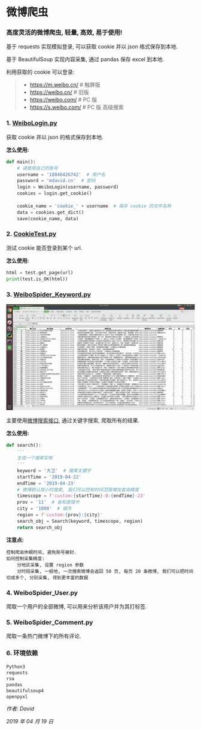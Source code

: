 # 微博爬虫

### 高度灵活的微博爬虫, 轻量, 高效, 易于使用!

基于 requests 实现模拟登录, 可以获取 cookie 并以 json 格式保存到本地.

基于 BeautifulSoup 实现内容采集, 通过 pandas 保存 excel 到本地.

利用获取的 cookie 可以登录:
> * https://m.weibo.cn/  # 触屏版
> * https://weibo.cn/  # 旧版
> * https://weibo.com/  # PC 版
> * https://s.weibo.com/  # PC 版 高级搜索

### 1. [WeiboLogin.py](https://github.com/HEUDavid/WeiboSpider/blob/master/WeiboLogin.py)

获取 cookie 并以 json 的格式保存到本地.

**怎么使用:**

```python
def main():
    # 请使用自己的账号
    username = '18846426742'  # 用户名
    password = 'mdavid.cn'  # 密码
    login = WeiboLogin(username, password)
    cookies = login.get_cookie()

    cookie_name = 'cookie_' + username  # 保存 cookie 的文件名称
    data = cookies.get_dict()
    save(cookie_name, data)
```

### 2. [CookieTest.py](https://github.com/HEUDavid/WeiboSpider/blob/master/CookieTest.py)

测试 cookie 能否登录到某个 url.

**怎么使用:**

```python
html = test.get_page(url)
print(test.is_OK(html))
```

### 3. [WeiboSpider_Keyword.py](https://github.com/HEUDavid/WeiboSpider/blob/master/WeiboSpider_Keyword.py)

![WeiboSpider_Keyword.png](https://github.com/HEUDavid/WeiboSpider/blob/master/pictures/WeiboSpider_Keyword.png)

主要使用[微博搜索接口](https://s.weibo.com/), 通过关键字搜索, 爬取所有的结果.

**怎么使用:**

```python
def search():
    '''
    生成一个搜索实例
    '''
    keyword = '大卫'  # 搜索关键字
    startTime = '2019-04-22'
    endTime = '2019-04-23'
    # 微博默认按小时搜索, 我们可以控制时间范围增加查询精度
    timescope = f'custom:{startTime}-0:{endTime}-23'
    prov = '11'  # 省和直辖市
    city = '1000'  # 城市
    region = f'custom:{prov}:{city}'
    search_obj = Search(keyword, timescope, region)
    return search_obj
```

**注意点:**

```
控制爬虫休眠时间, 避免账号被封.
如何控制采集精度:
    分地区采集, 设置 region 参数
    分时段采集, 一般地, 一次搜索微博会返回 50 页, 每页 20 条微博, 我们可以把时间切成多个, 分别采集, 得到更丰富的数据
```

### 4. WeiboSpider_User.py

爬取一个用户的全部微博, 可以用来分析该用户并为其打标签.

### 5. WeiboSpider_Comment.py

爬取一条热门微博下的所有评论.

### 6. 环境依赖

```
Python3
requests
rsa
pandas
beautifulsoup4
openpyxl
```

*作者: David*

*2019 年 04 月 19 日*